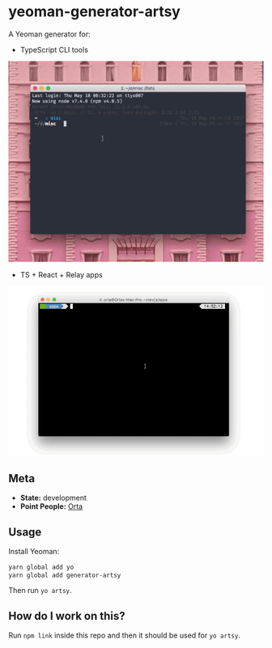 # yeoman-generator-artsy

A Yeoman generator for:

* TypeScript CLI tools

<img src="screenshots/cli.gif">

* TS + React + Relay apps

<img src="screenshots/yeoman.gif">

## Meta

* __State:__ development
* __Point People:__ [Orta](https://github.com/orta)

## Usage

Install Yeoman:

```
yarn global add yo
yarn global add generator-artsy
```

Then run `yo artsy`.

## How do I work on this?

Run `npm link` inside this repo and then it should be used for `yo artsy`.
